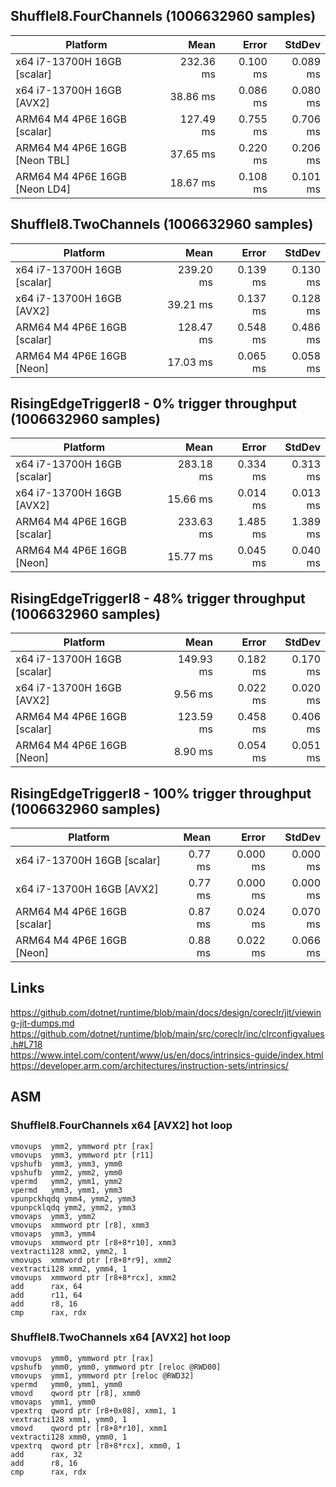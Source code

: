 ## ShuffleI8.FourChannels (1006632960 samples)

| Platform                      | Mean      | Error    | StdDev   |
|------------------------------ |----------:|---------:|---------:|
| x64 i7-13700H 16GB [scalar]   | 232.36 ms | 0.100 ms | 0.089 ms |
| x64 i7-13700H 16GB [AVX2]     |  38.86 ms | 0.086 ms | 0.080 ms |
| ARM64 M4 4P6E 16GB [scalar]   | 127.49 ms | 0.755 ms | 0.706 ms |
| ARM64 M4 4P6E 16GB [Neon TBL] |  37.65 ms | 0.220 ms | 0.206 ms |
| ARM64 M4 4P6E 16GB [Neon LD4] |  18.67 ms | 0.108 ms | 0.101 ms |

## ShuffleI8.TwoChannels (1006632960 samples)

| Platform                      | Mean      | Error    | StdDev   |
|------------------------------ |----------:|---------:|---------:|
| x64 i7-13700H 16GB [scalar]   | 239.20 ms | 0.139 ms | 0.130 ms |
| x64 i7-13700H 16GB [AVX2]     |  39.21 ms | 0.137 ms | 0.128 ms |
| ARM64 M4 4P6E 16GB [scalar]   | 128.47 ms | 0.548 ms | 0.486 ms |
| ARM64 M4 4P6E 16GB [Neon]     |  17.03 ms | 0.065 ms | 0.058 ms |

## RisingEdgeTriggerI8 - 0% trigger throughput (1006632960 samples)

| Platform                      | Mean      | Error    | StdDev   |
|------------------------------ |----------:|---------:|---------:|
| x64 i7-13700H 16GB [scalar]   | 283.18 ms | 0.334 ms | 0.313 ms |
| x64 i7-13700H 16GB [AVX2]     |  15.66 ms | 0.014 ms | 0.013 ms |
| ARM64 M4 4P6E 16GB [scalar]   | 233.63 ms | 1.485 ms | 1.389 ms |
| ARM64 M4 4P6E 16GB [Neon]     |  15.77 ms | 0.045 ms | 0.040 ms |

## RisingEdgeTriggerI8 - 48% trigger throughput (1006632960 samples)

| Platform                      | Mean      | Error    | StdDev   |
|------------------------------ |----------:|---------:|---------:|
| x64 i7-13700H 16GB [scalar]   | 149.93 ms | 0.182 ms | 0.170 ms |
| x64 i7-13700H 16GB [AVX2]     |   9.56 ms | 0.022 ms | 0.020 ms |
| ARM64 M4 4P6E 16GB [scalar]   | 123.59 ms | 0.458 ms | 0.406 ms |
| ARM64 M4 4P6E 16GB [Neon]     |   8.90 ms | 0.054 ms | 0.051 ms |

## RisingEdgeTriggerI8 - 100% trigger throughput (1006632960 samples)

| Platform                      | Mean      | Error    | StdDev   |
|------------------------------ |----------:|---------:|---------:|
| x64 i7-13700H 16GB [scalar]   |   0.77 ms | 0.000 ms | 0.000 ms |
| x64 i7-13700H 16GB [AVX2]     |   0.77 ms | 0.000 ms | 0.000 ms |
| ARM64 M4 4P6E 16GB [scalar]   |   0.87 ms | 0.024 ms | 0.070 ms |
| ARM64 M4 4P6E 16GB [Neon]     |   0.88 ms | 0.022 ms | 0.066 ms |

## Links

https://github.com/dotnet/runtime/blob/main/docs/design/coreclr/jit/viewing-jit-dumps.md  
https://github.com/dotnet/runtime/blob/main/src/coreclr/inc/clrconfigvalues.h#L718  
https://www.intel.com/content/www/us/en/docs/intrinsics-guide/index.html  
https://developer.arm.com/architectures/instruction-sets/intrinsics/  

## ASM

### ShuffleI8.FourChannels x64 [AVX2] hot loop
```
vmovups  ymm2, ymmword ptr [rax]
vmovups  ymm3, ymmword ptr [r11]
vpshufb  ymm3, ymm3, ymm0
vpshufb  ymm2, ymm2, ymm0
vpermd   ymm2, ymm1, ymm2
vpermd   ymm3, ymm1, ymm3
vpunpckhqdq ymm4, ymm2, ymm3
vpunpcklqdq ymm2, ymm2, ymm3
vmovaps  ymm3, ymm2
vmovups  xmmword ptr [r8], xmm3
vmovaps  ymm3, ymm4
vmovups  xmmword ptr [r8+8*r10], xmm3
vextracti128 xmm2, ymm2, 1
vmovups  xmmword ptr [r8+8*r9], xmm2
vextracti128 xmm2, ymm4, 1
vmovups  xmmword ptr [r8+8*rcx], xmm2
add      rax, 64
add      r11, 64
add      r8, 16
cmp      rax, rdx
```

### ShuffleI8.TwoChannels x64 [AVX2] hot loop
```
vmovups  ymm0, ymmword ptr [rax]
vpshufb  ymm0, ymm0, ymmword ptr [reloc @RWD00]
vmovups  ymm1, ymmword ptr [reloc @RWD32]
vpermd   ymm0, ymm1, ymm0
vmovd    qword ptr [r8], xmm0
vmovaps  ymm1, ymm0
vpextrq  qword ptr [r8+0x08], xmm1, 1
vextracti128 xmm1, ymm0, 1
vmovd    qword ptr [r8+8*r10], xmm1
vextracti128 xmm0, ymm0, 1
vpextrq  qword ptr [r8+8*rcx], xmm0, 1
add      rax, 32
add      r8, 16
cmp      rax, rdx
```
